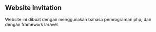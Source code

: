 ## Website Invitation


Website ini dibuat dengan menggunakan bahasa pemrograman php, dan dengan framework laravel